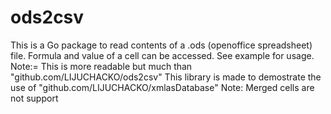 # ods2csv
This is a Go package to read contents of a .ods (openoffice spreadsheet) file. Formula and value of a cell can be accessed. See example for usage. 
Note:= This is more readable but much than "github.com/LIJUCHACKO/ods2csv" 
This library is made to demostrate the use of "github.com/LIJUCHACKO/xmlasDatabase" 
Note: Merged cells are not support
